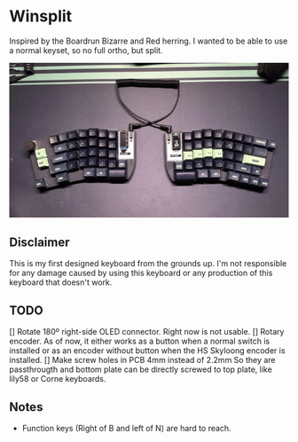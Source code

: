 # Winsplit

Inspired by the Boardrun Bizarre and Red herring. I wanted to be able to use a normal keyset, so no full ortho, but split.

![Keyboard](resources/winsplit.webp)

## Disclaimer

This is my first designed keyboard from the grounds up.
I'm not responsible for any damage caused by using this keyboard or any production of this keyboard that doesn't work.

## TODO

[] Rotate 180º right-side OLED connector. Right now is not usable.
[] Rotary encoder.
As of now, it either works as a button when a normal switch is installed or as an encoder without button when the HS Skyloong encoder is installed.
[] Make screw holes in PCB 4mm instead of 2.2mm
So they are passthrougth and bottom plate can be directly screwed to top plate, like lily58 or Corne keyboards.

## Notes

- Function keys (Right of B and left of N) are hard to reach.
